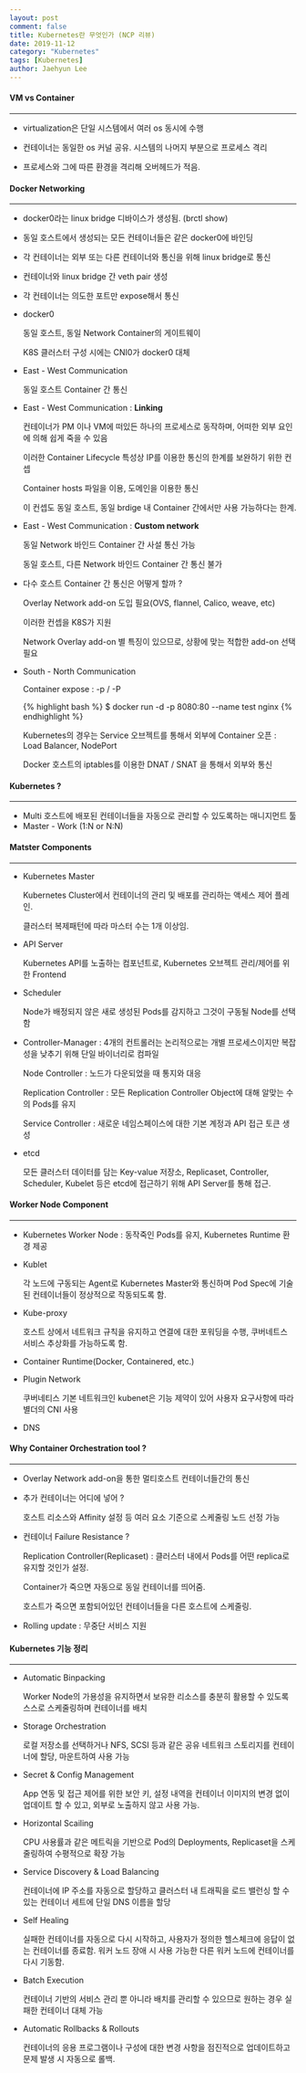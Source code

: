 ```yaml
---
layout: post
comment: false
title: Kubernetes란 무엇인가 (NCP 리뷰)
date: 2019-11-12
category: "Kubernetes"
tags: [Kubernetes]
author: Jaehyun Lee
---
```


#### VM vs Container

---



- virtualization은 단일 시스템에서 여러 os 동시에 수행

- 컨테이너는 동일한 os 커널 공유. 시스템의 나머지 부분으로 프로세스 격리

- 프로세스와 그에 따른 환경을 격리해 오버헤드가 적음.

  

#### Docker Networking

---



- docker0라는 linux bridge 디바이스가 생성됨. (brctl show)

- 동일 호스트에서 생성되는 모든 컨테이너들은 같은 docker0에 바인딩

- 각 컨테이너는 외부 또는 다른 컨테이너와 통신을 위해 linux bridge로 통신

- 컨테이너와 linux bridge 간 veth pair 생성

- 각 컨테이너는 의도한 포트만 expose해서 통신

- docker0

  동일 호스트, 동일 Network Container의 게이트웨이

  K8S 클러스터 구성 시에는 CNI0가 docker0 대체

- East - West Communication

  동일 호스트 Container 간 통신

- East - West Communication : **Linking**

  컨테이너가 PM 이나 VM에 떠있든 하나의 프로세스로 동작하며, 어떠한 외부 요인에 의해 쉽게 죽을 수 있음

  이러한 Container Lifecycle 특성상 IP를 이용한 통신의 한계를 보완하기 위한 컨셉

  Container hosts 파일을 이용, 도메인을 이용한 통신

  이 컨셉도 동일 호스트, 동일 brdige 내 Container 간에서만 사용 가능하다는 한계.

- East - West Communication : **Custom network**

  동일 Network 바인드 Container 간 사설 통신 가능

  동일 호스트, 다른 Network 바인드 Container 간 통신 불가

- 다수 호스트 Container 간 통신은 어떻게 할까 ?

  Overlay Network add-on 도입 필요(OVS, flannel, Calico, weave, etc)

  이러한 컨셉을 K8S가 지원

  Network Overlay add-on  별 특징이 있으므로, 상황에 맞는 적합한 add-on 선택 필요

- South - North Communication

  Container expose : -p / -P

  {% highlight bash %} $ docker run -d -p 8080:80 --name test nginx {% endhighlight %}

  Kubernetes의 경우는 Service 오브젝트를 통해서 외부에 Container 오픈 : Load Balancer, NodePort 

  Docker 호스트의 iptables를 이용한 DNAT / SNAT 을 통해서 외부와 통신

#### Kubernetes ?

---

- Multi 호스트에 배포된 컨테이너들을 자동으로 관리할 수 있도록하는 매니지먼트 툴
- Master - Work (1:N or N:N)

#### Matster Components

---

- Kubernetes Master

  Kubernetes Cluster에서 컨테이너의 관리 및 배포를 관리하는 액세스 제어 플레인.

  클러스터 복제패턴에 따라 마스터 수는 1개 이상임.

- API Server

  Kubernetes API를 노출하는 컴포넌트로, Kubernetes 오브젝트 관리/제어를 위한 Frontend

- Scheduler

  Node가 배정되지 않은 새로 생성된 Pods를 감지하고 그것이 구동될 Node를 선택함

- Controller-Manager : 4개의 컨트롤러는 논리적으로는 개별 프로세스이지만 복잡성을 낮추기 위해 단일 바이너리로 컴파일

  Node Controller : 노드가 다운되었을 때 통지와 대응

  Replication Controller : 모든 Replication Controller Object에 대해 알맞는 수의 Pods를 유지

  Service Controller : 새로운 네임스페이스에 대한 기본 계정과 API 접근 토큰 생성

- etcd

  모든 클러스터 데이터를 담는 Key-value 저장소, Replicaset, Controller, Scheduler, Kubelet 등은 etcd에 접근하기 위해 API Server를 통해 접근.

#### Worker Node Component

---

- Kubernetes Worker Node : 동작죽인 Pods를 유지, Kubernetes Runtime 환경 제공

- Kublet

  각 노드에 구동되는 Agent로 Kubernetes Master와 통신하며 Pod Spec에 기술된 컨테이너들이 정상적으로 작동되도록 함.

- Kube-proxy

  호스트 상에서 네트워크 규칙을 유지하고 연결에 대한 포워딩을 수행, 쿠버네트스 서비스 추상화를 가능하도록 함.

- Container Runtime(Docker, Containered, etc.)

- Plugin Network

  쿠버네티스 기본 네트워크인 kubenet은 기능 제약이 있어 사용자 요구사항에 따라 별더의 CNI 사용

- DNS

#### Why Container Orchestration tool ?

---

- Overlay Network add-on을 통한 멀티호스트 컨테이너들간의 통신

- 추가 컨테이너는 어디에 넣어 ?

  호스트 리소스와 Affinity  설정 등 여러 요소 기준으로 스케줄링 노드 선정 가능

- 컨테이너 Failure Resistance ?

  Replication Controller(Replicaset) : 클러스터 내에서 Pods를 어떤 replica로 유지할 것인가 설정.

  Container가 죽으면 자동으로 동일 컨테이너를 띄어줌.

  호스트가 죽으면 포함되어있던 컨테이너들을 다른 호스트에 스케줄링.

- Rolling update : 무중단 서비스 지원

#### Kubernetes 기능 정리

---

- Automatic Binpacking

  Worker Node의 가용성을 유지하면서 보유한 리소스를 충분히 활용할 수 있도록 스스로 스케줄링하며 컨테이너를 배치

- Storage Orchestration

  로컬 저장소를 선택하거나 NFS, SCSI 등과 같은 공유 네트워크 스토리지를 컨테이너에 할당, 마운트하여 사용 가능

- Secret & Config Management

  App 연동 및 접근 제어를 위한 보안 키, 설정 내역을 컨테이너 이미지의 변경 없이 업데이트 할 수 있고, 외부로 노출하지 않고 사용 가능.

- Horizontal Scailing

  CPU 사용률과 같은 메트릭을 기반으로 Pod의 Deployments, Replicaset을 스케줄링하여 수평적으로 확장 가능

- Service Discovery & Load Balancing

  컨테이너에 IP 주소를 자동으로 할당하고 클러스터 내 트래픽을 로드 밸런싱 할 수 있는 컨테이너 세트에 단일 DNS 이름을 할당

- Self Healing

  실패한 컨테이너를 자동으로 다시 시작하고, 사용자가 정의한 헬스체크에 응답이 없는 컨테이너를 종료함. 워커 노드 장애 시 사용 가능한 다른 워커 노드에 컨테이너를 다시 기동함.

- Batch Execution

  컨테이너 기반의 서비스 관리 뿐 아니라 배치를 관리할 수 있으므로 원하는 경우 실패한 컨테이너 대체 가능

- Automatic Rollbacks & Rollouts

  컨테이너의 응용 프로그램이나 구성에 대한 변경 사항을 점진적으로 업데이트하고 문제 발생 시 자동으로 롤백.



